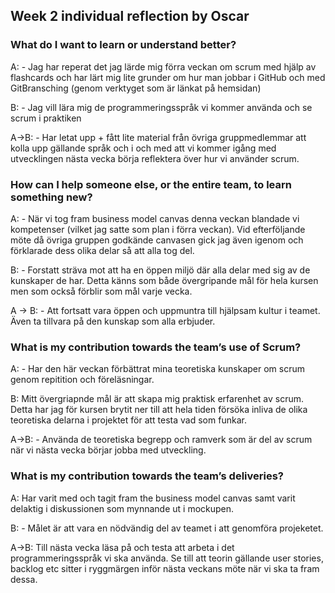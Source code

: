 ## Week 2 individual reflection by Oscar

### What do I want to learn or understand better?

A: - Jag har reperat det jag lärde mig förra veckan om scrum med hjälp av flashcards och har lärt mig lite grunder om hur man jobbar i GitHub och med GitBransching (genom verktyget som är länkat på hemsidan)

B: - Jag vill lära mig de programmeringsspråk vi kommer använda och se scrum i praktiken

A->B: - Har letat upp + fått lite material från övriga gruppmedlemmar att kolla upp gällande språk och i och med att vi kommer igång med utvecklingen nästa vecka börja reflektera över hur vi använder scrum.

### How can I help someone else, or the entire team, to learn something new?

A: - När vi tog fram business model canvas denna veckan blandade vi kompetenser (vilket jag satte som plan i förra veckan). Vid efterföljande möte då övriga gruppen godkände canvasen gick jag även igenom och förklarade dess olika delar så att alla tog del.

B: - Forstatt sträva mot att ha en öppen miljö där alla delar med sig av de kunskaper de har. Detta känns som både övergripande mål för hela kursen men som också förblir som mål varje vecka.

A -> B: - Att fortsatt vara öppen och uppmuntra till hjälpsam kultur i teamet. Även ta tillvara på den kunskap som alla erbjuder.

### What is my contribution towards the team’s use of Scrum?

A: - Har den här veckan förbättrat mina teoretiska kunskaper om scrum genom repitition och föreläsningar.

B: Mitt övergriapnde mål är att skapa mig praktisk erfarenhet av scrum. Detta har jag för kursen brytit ner till att hela tiden försöka inliva de olika teoretiska delarna i projektet för att testa vad som funkar.

A->B: - Använda de teoretiska begrepp och ramverk som är del av scrum när vi nästa vecka börjar jobba med utveckling.

### What is my contribution towards the team’s deliveries?

A: Har varit med och tagit fram the business model canvas samt varit delaktig i diskussionen som mynnande ut i mockupen.

B: - Målet är att vara en nödvändig del av teamet i att genomföra projeketet.

A->B: Till nästa vecka läsa på och testa att arbeta i det programmeringsspråk vi ska använda. Se till att teorin gällande user stories, backlog etc sitter i ryggmärgen inför nästa veckans möte när vi ska ta fram dessa.
